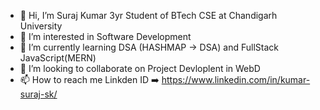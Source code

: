 - 👋 Hi, I’m Suraj Kumar 3yr Student of BTech CSE at Chandigarh University
- 👀 I’m interested in Software Development
- 🌱 I’m currently learning DSA (HASHMAP -> DSA) and FullStack JavaScript(MERN)
- 💞️ I’m looking to collaborate on Project Devloplent in WebD
- 📫 How to reach me 
      Linkden ID ➡️ https://www.linkedin.com/in/kumar-suraj-sk/

<!---
--->

